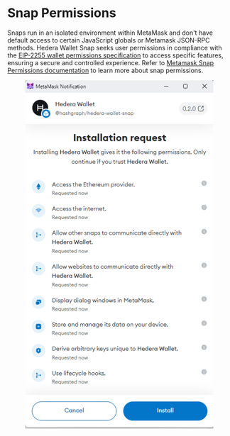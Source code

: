 # Snap Permissions

Snaps run in an isolated environment within MetaMask and don't have default access to certain JavaScript globals or Metamask JSON-RPC methods. Hedera Wallet Snap seeks user permissions in compliance with the [EIP-2255 wallet permissions specification](https://eips.ethereum.org/EIPS/eip-2255) to access specific features, ensuring a secure and controlled experience. Refer to [Metamask Snap Permissions documentation](https://docs.metamask.io/guide/snaps-permissions.html) to learn more about snap permissions.



<figure><img src="../.gitbook/assets/Untitled (2).png" alt=""><figcaption></figcaption></figure>

